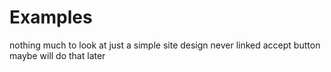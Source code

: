 # Examples
nothing much to look at
just a simple site design
never linked accept button
maybe will do that later
